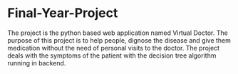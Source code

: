 # Final-Year-Project
The project is the python based web application named Virtual Doctor. The purpose of this project is to help people, dignose the disease and give them medication without the need of personal visits to the doctor. The project deals with the symptoms of the patient with the decision tree algorithm running in backend.
